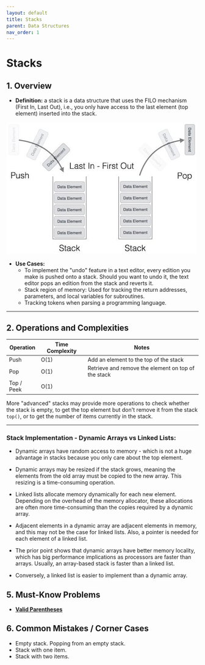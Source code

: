 ```yaml
---
layout: default
title: Stacks
parent: Data Structures
nav_order: 1
---
```


# Stacks

## **1. Overview**

* **Definition:** a stack is a data structure that uses the FILO mechanism (First In, Last Out), i.e., you only have access to the last element (top element) inserted into the stack.

![stack](../../assets/img/stack.jpg)

* **Use Cases:**
  * To implement the "undo" feature in a text editor, every edition you make is pushed onto a stack. Should you want to undo it, the text editor pops an edition from the stack and reverts it.
  * Stack region of memory: Used for tracking the return addresses, parameters, and local variables for subroutines.
  * Tracking tokens when parsing a programming language.

---

## **2. Operations and Complexities**

| Operation      | Time Complexity | Notes                                      |
|----------------|-----------------|--------------------------------------------|
| Push           | O(1)            | Add an element to the top of the stack     |
| Pop            | O(1)          | Retrieve and remove the element on top of the stack |
| Top / Peek     | O(1)          |                                              |


More "advanced" stacks may provide more operations to check whether the stack is empty, to get the top element but don't remove it from the stack `top()`, or to get the number of items currently in the stack.

---

### Stack Implementation - Dynamic Arrays vs Linked Lists:

* Dynamic arrays have random access to memory - which is not a huge advantage in
stacks because you only care about the top element.

* Dynamic arrays may be resized if the stack grows, meaning the elements from the old
array must be copied to the new array. This resizing is a time-consuming operation.

* Linked lists allocate memory dynamically for each new element. Depending on the
overhead of the memory allocator, these allocations are often more time-consuming than
the copies required by a dynamic array.

* Adjacent elements in a dynamic array are adjacent elements in memory, and this may
not be the case for linked lists. Also, a pointer is needed for each element of a
linked list.

* The prior point shows that dynamic arrays have better memory locality, which has big
performance implications as processors are faster than arrays. Usually, an array-based
stack is faster than a linked list.

* Conversely, a linked list is easier to implement than a dynamic array.

## **5. Must-Know Problems**

- **[Valid Parentheses](https://leetcode.com/problems/valid-parentheses)**

## **6. Common Mistakes / Corner Cases**

* Empty stack. Popping from an empty stack.
* Stack with one item.
* Stack with two items.
